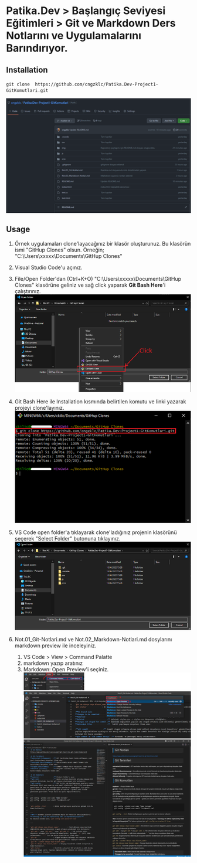 # Patika.Dev > Başlangıç Seviyesi Eğitimleri > Git ve Markdown Ders Notlarını ve Uygulamalarını Barındırıyor.

## Installation
 `git clone  https://github.com/cngzklc/Patika.Dev-Project1-GitKomutlari.git`

 ![](https://github.com/cngzklc/Patika.Dev-Project1-GitKomutlari/raw/master-ck/img/cngzklc_Patika.Dev_Project1.PNG)

 ## Usage

 1. Örnek uygulamaları clone'layacağınız bir klasör oluşturunuz. Bu klasörün ismi "GitHup Clones" olsun.
    Örneğin; "C:\Users\xxxxx\Documents\GitHup Clones"
 2. Visual Studio Code'u açınız.
 3. File/Open Folder'dan (Ctrl+K+O) "C:\Users\xxxxx\Documents\GitHup Clones"  klasörüne geliniz ve sağ click yaparak **Git Bash Here**'i çalıştırınız.
 ![](https://github.com/cngzklc/Patika.Dev-Project1-GitKomutlari/raw/master-ck/img/GitBashHere_Run.png)

 4.  Git Bash Here ile Installation kısmında belirtilen komutu ve linki yazarak projeyi clone'layınız.
 ![](https://github.com/cngzklc/Patika.Dev-Project1-GitKomutlari/raw/master-ck/img/GitBashHere_CloneRepo.png?raw=true)
 5. VS Code open folder'a tıklayarak clone'ladığınız projenin klasörünü seçerek "Select Folder" butonuna tıklayınız.
 ![](https://github.com/cngzklc/Patika.Dev-Project1-GitKomutlari/blob/master-ck/img/GitBashHere_OpenFolder.png)
 6. Not.01_Git-Notlari.md ve Not.02_Markdown-Notlari.md dosylarını markdown preview ile inceleyiniz.
    1. VS Code > View > Command Palatte
    2. markdown yazıp aratınız
    3. Markdown: Open Preview'i seçiniz.
![](https://github.com/cngzklc/Patika.Dev-Project1-GitKomutlari/raw/master-ck/img/Markdown_OpenPreview.png)
![](https://github.com/cngzklc/Patika.Dev-Project1-GitKomutlari/raw/master-ck/img/Git_Notlari.PNG)